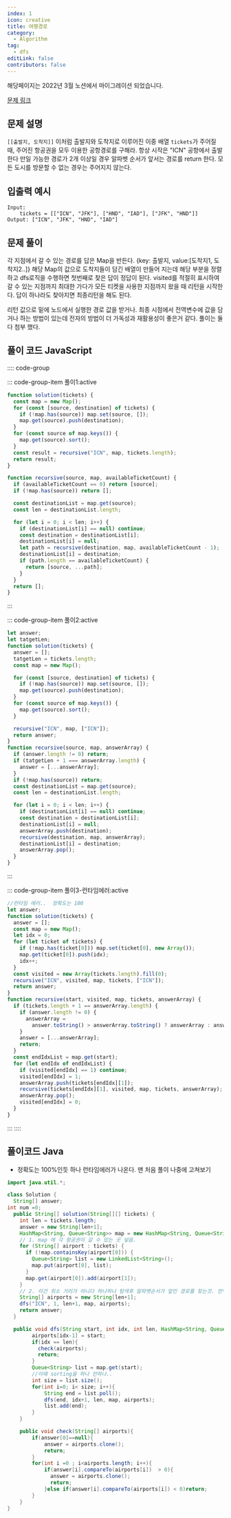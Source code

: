```yaml
---
index: 1
icon: creative
title: 여행경로
category:
  - Algorithm
tag:
  - dfs
editLink: false
contributors: false
---
```


해당페이지는 2022년 3월 노션에서 마이그레이션 되었습니다.

[문제 링크](https://programmers.co.kr/learn/courses/30/lessons/43164)

## 문제 설명

`[[출발지, 도착지]]` 이처럼 출발지와 도착지로 이루어진 이중 배열 `tickets`가 주어질 때, 주어진 항공권을 모두 이용한 공항경로를 구해라.
항상 시작은 "ICN" 공항에서 출발한다 만일 가능한 경로가 2개 이상일 경우 알파벳 순서가 앞서는 경로를 return 한다. 모든 도시를 방문할 수 없는 경우는 주어지지 않는다.

## 입출력 예시

```
Input:
    tickets = [["ICN", "JFK"], ["HND", "IAD"], ["JFK", "HND"]]
Output: ["ICN", "JFK", "HND", "IAD"]
```

## 문제 풀이

각 지점에서 갈 수 있는 경로를 답은 Map을 반든다. {key: 출발지, value:[도착지1, 도착지2..]}
해당 Map의 값으로 도착지들이 담긴 배열이 만들어 지는데 해당 부분을 정렬하고 dfs로직을 수행하면
첫번째로 찾은 답이 정답이 된다. visited를 적절히 표시하여 갈 수 있는 지점까지 최대한 가다가
모든 티켓을 사용한 지점까지 왔을 때 리턴을 시작한다. 답이 하나라도 찾아지면 최종리턴을 해도 된다.

리턴 값으로 밑에 노드에서 실행한 경로 값을 받거나. 최종 시점에서 전역변수에 값을 담거나 하는 방법이 있는데 전자의 방법이 더 가독성과 재활용성이 좋은거 같다. 풀이는 둘 다 첨부 했다.

## 풀이 코드 JavaScript

:::: code-group

::: code-group-item 풀이1:active

```js
function solution(tickets) {
  const map = new Map();
  for (const [source, destination] of tickets) {
    if (!map.has(source)) map.set(source, []);
    map.get(source).push(destination);
  }
  for (const source of map.keys()) {
    map.get(source).sort();
  }
  const result = recursive("ICN", map, tickets.length);
  return result;
}

function recursive(source, map, availableTicketCount) {
  if (availableTicketCount == 0) return [source];
  if (!map.has(source)) return [];

  const destinationList = map.get(source);
  const len = destinationList.length;

  for (let i = 0; i < len; i++) {
    if (destinationList[i] == null) continue;
    const destination = destinationList[i];
    destinationList[i] = null;
    let path = recursive(destination, map, availableTicketCount - 1);
    destinationList[i] = destination;
    if (path.length == availableTicketCount) {
      return [source, ...path];
    }
  }
  return [];
}
```

:::

::: code-group-item 풀이2:active

```js
let answer;
let tatgetLen;
function solution(tickets) {
  answer = [];
  tatgetLen = tickets.length;
  const map = new Map();

  for (const [source, destination] of tickets) {
    if (!map.has(source)) map.set(source, []);
    map.get(source).push(destination);
  }
  for (const source of map.keys()) {
    map.get(source).sort();
  }

  recursive("ICN", map, ["ICN"]);
  return answer;
}
function recursive(source, map, answerArray) {
  if (answer.length != 0) return;
  if (tatgetLen + 1 === answerArray.length) {
    answer = [...answerArray];
  }
  if (!map.has(source)) return;
  const destinationList = map.get(source);
  const len = destinationList.length;

  for (let i = 0; i < len; i++) {
    if (destinationList[i] == null) continue;
    const destination = destinationList[i];
    destinationList[i] = null;
    answerArray.push(destination);
    recursive(destination, map, answerArray);
    destinationList[i] = destination;
    answerArray.pop();
  }
}
```

:::

::: code-group-item 풀이3-런타임에러:active

```js
//런타임 에러..  정확도는 100
let answer;
function solution(tickets) {
  answer = [];
  const map = new Map();
  let idx = 0;
  for (let ticket of tickets) {
    if (!map.has(ticket[0])) map.set(ticket[0], new Array());
    map.get(ticket[0]).push(idx);
    idx++;
  }
  const visited = new Array(tickets.length).fill(0);
  recursive("ICN", visited, map, tickets, ["ICN"]);
  return answer;
}
function recursive(start, visited, map, tickets, answerArray) {
  if (tickets.length + 1 == answerArray.length) {
    if (answer.length != 0) {
      answerArray =
        answer.toString() > answerArray.toString() ? answerArray : answer;
    }
    answer = [...answerArray];
    return;
  }
  const endIdxList = map.get(start);
  for (let endIdx of endIdxList) {
    if (visited[endIdx] == 1) continue;
    visited[endIdx] = 1;
    answerArray.push(tickets[endIdx][1]);
    recursive(tickets[endIdx][1], visited, map, tickets, answerArray);
    answerArray.pop();
    visited[endIdx] = 0;
  }
}
```

:::
::::

## 풀이코드 Java

- 정확도는 100%인듯 하나 런타임에러가 나온다. 맨 처음 풀이 나중에 고쳐보기

```java
import java.util.*;

class Solution {
  String[] answer;
int num =0;
  public String[] solution(String[][] tickets) {
    int len = tickets.length;
    answer = new String[len+1];
    HashMap<String, Queue<String>> map = new HashMap<String, Queue<String>>();
    // 1. map 에 각 항공권이 갈 수 있는 곳 넣음.
    for (String[] airport : tickets) {
      if (!map.containsKey(airport[0])) {
        Queue<String> list = new LinkedList<String>();
        map.put(airport[0], list);
      }
      map.get(airport[0]).add(airport[1]);
    }
    // 2. 이건 최소 거리가 아니다 하나하나 탐색후 알파벳순서가 앞인 경로를 찾는것. 만약 정렬이 되었다면.. 바로 리턴 할 수 있다는 장점이 있다
    String[] airports = new String[len+1];
    dfs("ICN", 1, len+1, map, airports);
    return answer;
  }

  public void dfs(String start, int idx, int len, HashMap<String, Queue<String>> map, String[] airports){
        airports[idx-1] = start;
        if(idx == len){
          check(airports);
          return;
        }
        Queue<String> list = map.get(start);
        //이때 sorting을 하나 안하나..
        int size = list.size();
        for(int i=0; i< size; i++){
            String end = list.poll();
            dfs(end, idx+1, len, map, airports);
            list.add(end);
        }
    }

    public void check(String[] airports){
        if(answer[0]==null){
            answer = airports.clone();
            return;
        }
        for(int i =0 ; i<airports.length; i++){
            if(answer[i].compareTo(airports[i])  > 0){
              answer = airports.clone();
              return;
            }else if(answer[i].compareTo(airports[i]) < 0)return;
        }
    }
}
```
